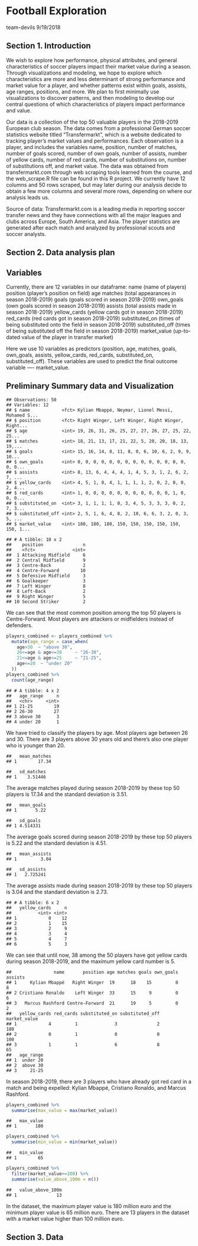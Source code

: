 Football Exploration
================
team-devils
9/19/2018

## Section 1. Introduction

We wish to explore how performance, physical attributes, and general
characteristics of soccer players impact their market value during a
season. Through visualizations and modeling, we hope to explore which
characteristics are more and less determinant of strong performance and
market value for a player, and whether patterns exist within goals,
assists, age ranges, positions, and more. We plan to first minimally use
visualizations to discover patterns, and then modeling to develop our
central questions of which characteristics of players impact performance
and value.

Our data is a collection of the top 50 valuable players in the 2018-2019
European club season. The data comes from a professional German soccer
statistics website titled “Transfermarkt”, which is a website dedicated
to tracking player’s market values and performances. Each observation is
a player, and includes the variables name, position, number of matches,
number of goals scored, number of own goals, number of assists, number
of yellow cards, number of red cards, number of substitutions on, number
of substitutions off, and market value. The data was obtained from
transfermarkt.com through web scraping tools learned from the course,
and the web\_scrape.R file can be found in this R project. We currently
have 12 columns and 50 rows scraped, but may later during our analysis
decide to obtain a few more columns and several more rows, depending on
where our analysis leads us.

Source of data: Transfermarkt.com is a leading media in reporting soccer
transfer news and they have connections with all the major leagues and
clubs across Europe, South America, and Asia. The player statistics are
generated after each match and analyzed by professional scouts and
soccer analysts.

## Section 2. Data analysis plan

## Variables

Currently, there are 12 variables in our dataframe: name (name of
players) position (player’s position on field) age matches (total
appearances in season 2018-2019) goals (goals scored in season
2018-2019) own\_goals (own goals scored in season 2018-2019) assists
(total assists made in season 2018-2019) yellow\_cards (yellow cards got
in season 2018-2019) red\_cards (red cards got in season 2018-2019)
substituted\_on (times of being substituted onto the field in season
2018-2019) substituted\_off (times of being substituted off the field in
season 2018-2019) market\_value (up-to-dated value of the player in
transfer market)

Here we use 10 variables as predictors (position, age, matches, goals,
own\_goals, assists, yellow\_cards, red\_cards, substituted\_on,
substituted\_off). These variables are used to predict the final outcome
variable —- market\_value.

## Preliminary Summary data and Visualization

    ## Observations: 50
    ## Variables: 12
    ## $ name            <fct> Kylian Mbappé, Neymar, Lionel Messi, Mohamed S...
    ## $ position        <fct> Right Winger, Left Winger, Right Winger, Right...
    ## $ age             <int> 19, 26, 31, 26, 25, 27, 27, 26, 27, 25, 22, 25...
    ## $ matches         <int> 18, 21, 13, 17, 21, 22, 5, 20, 20, 18, 13, 19,...
    ## $ goals           <int> 15, 16, 14, 8, 11, 8, 0, 6, 10, 6, 2, 9, 9, 10...
    ## $ own_goals       <int> 0, 0, 0, 0, 0, 0, 0, 0, 0, 0, 0, 0, 0, 0, 0, 0...
    ## $ assists         <int> 8, 13, 6, 4, 4, 4, 1, 4, 5, 3, 1, 2, 6, 2, 7, ...
    ## $ yellow_cards    <int> 4, 5, 1, 0, 4, 1, 1, 1, 1, 2, 0, 2, 0, 0, 2, 4...
    ## $ red_cards       <int> 1, 0, 0, 0, 0, 0, 0, 0, 0, 0, 0, 0, 1, 0, 0, 0...
    ## $ substituted_on  <int> 3, 1, 1, 1, 1, 0, 3, 4, 5, 3, 3, 3, 0, 2, 7, 3...
    ## $ substituted_off <int> 2, 5, 1, 6, 4, 8, 2, 10, 6, 6, 3, 2, 0, 3, 5, ...
    ## $ market_value    <int> 180, 180, 180, 150, 150, 150, 150, 150, 150, 1...

    ## # A tibble: 10 x 2
    ##    position               n
    ##    <fct>              <int>
    ##  1 Attacking Midfield     6
    ##  2 Central Midfield       9
    ##  3 Centre-Back            2
    ##  4 Centre-Forward        10
    ##  5 Defensive Midfield     3
    ##  6 Goalkeeper             3
    ##  7 Left Winger            8
    ##  8 Left-Back              2
    ##  9 Right Winger           5
    ## 10 Second Striker         2

We can see that the most common position among the top 50 players is
Centre-Forward. Most players are attackers or midfielders instead of
defenders.

``` r
players_combined <- players_combined %>%
  mutate(age_range = case_when(
    age>30  ~ "above 30",
    26<=age & age<=30     ~ "26-30",
    21<=age & age<=25     ~ "21-25",
    age<=20  ~ "under 20"
  ))
players_combined %>%
  count(age_range)
```

    ## # A tibble: 4 x 2
    ##   age_range     n
    ##   <chr>     <int>
    ## 1 21-25        19
    ## 2 26-30        27
    ## 3 above 30      3
    ## 4 under 20      1

We have tried to classify the players by age. Most players age between
26 and 30. There are 3 players above 30 years old and there’s also one
player who is younger than 20.

    ##   mean_matches
    ## 1        17.34

    ##   sd_matches
    ## 1    3.51446

The average matches played during season 2018-2019 by these top 50
players is 17.34 and the standard deviation is 3.51.

    ##   mean_goals
    ## 1       5.22

    ##   sd_goals
    ## 1 4.514331

The average goals scored during season 2018-2019 by these top 50 players
is 5.22 and the standard deviation is 4.51.

    ##   mean_assists
    ## 1         3.04

    ##   sd_assists
    ## 1   2.725241

The average assists made during season 2018-2019 by these top 50 players
is 3.04 and the standard deviation is 2.73.

    ## # A tibble: 6 x 2
    ##   yellow_cards     n
    ##          <int> <int>
    ## 1            0    12
    ## 2            1    15
    ## 3            2     9
    ## 4            3     4
    ## 5            4     7
    ## 6            5     3

We can see that until now, 38 among the 50 players have got yellow cards
during season 2018-2019, and the maximum yellow card number is
    5.

    ##                name       position age matches goals own_goals assists
    ## 1     Kylian Mbappé   Right Winger  19      18    15         0       8
    ## 2 Cristiano Ronaldo    Left Winger  33      15     9         0       6
    ## 3   Marcus Rashford Centre-Forward  21      19     5         0       2
    ##   yellow_cards red_cards substituted_on substituted_off market_value
    ## 1            4         1              3               2          180
    ## 2            0         1              0               0          100
    ## 3            1         1              6               8           65
    ##   age_range
    ## 1  under 20
    ## 2  above 30
    ## 3     21-25

In season 2018-2019, there are 3 players who have already got red card
in a match and being expelled: Kylian Mbappé, Cristiano Ronaldo, and
Marcus Rashford.

``` r
players_combined %>%
  summarise(max_value = max(market_value))
```

    ##   max_value
    ## 1       180

``` r
players_combined %>%
  summarise(min_value = min(market_value))
```

    ##   min_value
    ## 1        65

``` r
players_combined %>%
  filter(market_value>=100) %>%
  summarise(value_above_100m = n())
```

    ##   value_above_100m
    ## 1               13

In the dataset, the maximum player value is 180 million euro and the
minimum player value is 65 million euro. There are 13 players in the
dataset with a market value higher than 100 million euro.

## Section 3. Data
